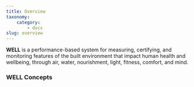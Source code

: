 ```yaml
---
title: Overview
taxonomy:
    category:
        - docs
slug: overview
---
```


**WELL** is a performance-based system for measuring, certifying, and monitoring features of the built environment that impact human health and wellbeing, through air, water, nourishment, light, fitness, comfort, and mind.

### WELL Concepts ###
